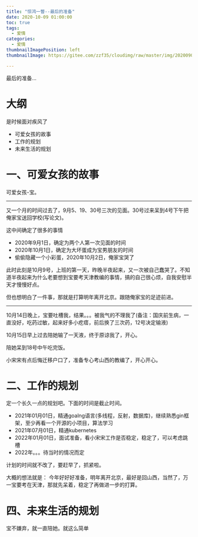 ```yaml
---
title: "惊鸿一瞥--最后的准备"
date: 2020-10-09 01:00:00
toc: true
tags:
  - 爱情
categories:
  - 爱情
thumbnailImagePosition: left
thumbnailImage: https://gitee.com/zzf35/cloudimg/raw/master/img/20200902102513.jpg

---
```


最后的准备...

<!--more-->

# 大纲

是时候面对疾风了

- 可爱女孩的故事
- 工作的规划
- 未来生活的规划



# 一、可爱女孩的故事

可爱女孩-宝。

------

又一个月的时间过去了，9月5、19、30号三次的见面。30号过来呆到4号下午把俺家宝送回学校(写论文)。

这中间确定了很多的事情
 - 2020年9月1日，确定为两个人第一次见面的时间
 - 2020年10月1日，确定为大坏蛋成为宝男朋友的时间
 - 偷偷隐藏一个小彩蛋，2020年10月2日，俺家宝哭了

此时此刻是10月9号，上班的第一天，昨晚半夜起来，又一次被自己蠢哭了。不知道半夜起来为什么老要想到宝要考天津教编的事情，搞的自己很心烦，自我安慰半天才慢慢好点。

但也想明白了一件事，那就是打算明年离开北京。跟随俺家宝的足迹前进。

------

10月14日晚上，宝要吐槽我，结果。。。被我气的不理我了(备注：国庆前生病，一直没好，吃药过敏，起来好多小疙瘩，前后换了三次药，12号决定输液)

10月15日早上过去陪她输了一天液，终于原谅我了，开心。

陪她呆到18号中午吃完饭。

小宋宋有点后悔迁移户口了，准备专心考山西的教编了，开心开心。



# 二、工作的规划

定一个长久一点的规划吧。下面的时间是截止时间。

- 2021年01月01日，精通goalng语言(多线程，反射，数据库)，继续熟悉gin框架，至少再看一个开源的小项目，算法学习
- 2021年07月01日，精通kubernetes
- 2022年01月01日，面试准备，看小宋宋工作是否稳定，稳定了，可以考虑跳槽
- 2022年。。。待当时的情况而定

计划的时间就不改了，要赶早了，抓紧啦。

大概的想法就是：
  今年好好好准备，明年离开北京，最好是回山西，当然了，万一宝要考在天津，那就先呆着，稳定了再做进一步的打算。


# 四、未来生活的规划

宝不嫌弃，就一直陪她。就这么简单



















